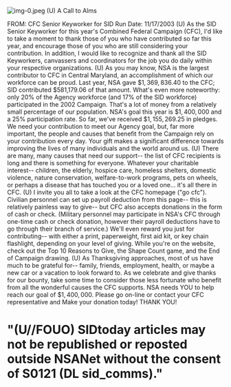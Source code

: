 ![img-0.jpeg](img-0.jpeg)
(U) A Call to Alms

FROM:
CFC Senior Keyworker for SID
Run Date: 11/17/2003
(U) As the SID Senior Keyworker for this year's Combined Federal Campaign (CFC), I'd like to take a moment to thank those of you who have contributed so far this year, and encourage those of you who are still considering your contribution. In addition, I would like to recognize and thank all the SID Keyworkers, canvassers and coordinators for the job you do daily within your respective organizations.
(U) As you may know, NSA is the largest contributor to CFC in Central Maryland, an accomplishment of which our workforce can be proud. Last year, NSA gave $\$ 1,369,836.40$ to the CFC; SID contributed \$581,179.06 of that amount. What's even more noteworthy: only 20\% of the Agency workforce (and 17\% of the SID workforce) participated in the 2002 Campaign. That's a lot of money from a relatively small percentage of our population. NSA's goal this year is $\$ 1,400,000$ and a $25 \%$ participation rate. So far, we've received $\$ 1,155,269.25$ in pledges. We need your contribution to meet our Agency goal, but, far more important, the people and causes that benefit from the Campaign rely on your contribution every day. Your gift makes a significant difference towards improving the lives of many individuals and the world around us.
(U) There are many, many causes that need our support-- the list of CFC recipients is long and there is something for everyone. Whatever your charitable interest-- children, the elderly, hospice care, homeless shelters, domestic violence, nature conservation, welfare-to-work programs, pets on wheels, or perhaps a disease that has touched you or a loved one... it's all there in CFC.
(U) I invite you all to take a look at the CFC homepage ("go cfc"). Civilian personnel can set up payroll deduction from this page-- this is relatively painless way to give-- but CFC also accepts donations in the form of cash or check. (Military personnel may participate in NSA's CFC through one-time cash or check donation, however their payroll deductions have to go through their branch of service.) We'll even reward you just for contributing-- with either a print, paperweight, first aid kit, or key chain flashlight, depending on your level of giving. While you're on the website, check out the Top 10 Reasons to Give, the Shape Count game, and the End of Campaign drawing.
(U) As Thanksgiving approaches, most of us have much to be grateful for-- family, friends, employment, health, or maybe a new car or a vacation to look forward to. As we celebrate and give thanks for our bounty, take some time to consider those less fortunate who benefit from all the wonderful causes the CFC supports. NSA needs YOU to help reach our goal of $\$ 1,400,000$. Please go on-line or contact your CFC representative and Make your donation today! THANK YOU!

# "(U//FOUO) SIDtoday articles may not be republished or reposted outside NSANet without the consent of S0121 (DL sid_comms)."
